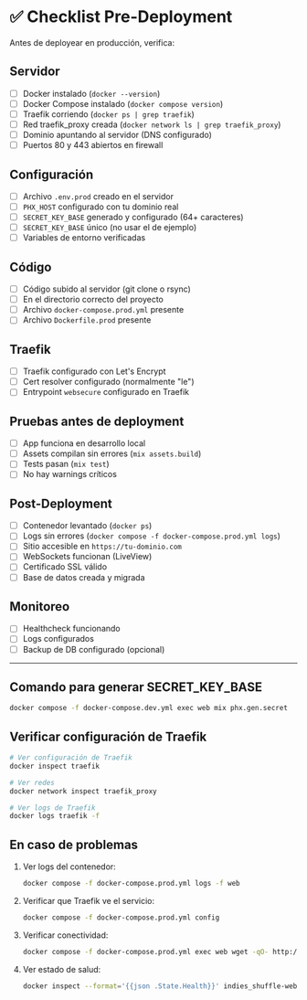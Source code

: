# ✅ Checklist Pre-Deployment

Antes de deployear en producción, verifica:

## Servidor
- [ ] Docker instalado (`docker --version`)
- [ ] Docker Compose instalado (`docker compose version`)
- [ ] Traefik corriendo (`docker ps | grep traefik`)
- [ ] Red traefik_proxy creada (`docker network ls | grep traefik_proxy`)
- [ ] Dominio apuntando al servidor (DNS configurado)
- [ ] Puertos 80 y 443 abiertos en firewall

## Configuración
- [ ] Archivo `.env.prod` creado en el servidor
- [ ] `PHX_HOST` configurado con tu dominio real
- [ ] `SECRET_KEY_BASE` generado y configurado (64+ caracteres)
- [ ] `SECRET_KEY_BASE` único (no usar el de ejemplo)
- [ ] Variables de entorno verificadas

## Código
- [ ] Código subido al servidor (git clone o rsync)
- [ ] En el directorio correcto del proyecto
- [ ] Archivo `docker-compose.prod.yml` presente
- [ ] Archivo `Dockerfile.prod` presente

## Traefik
- [ ] Traefik configurado con Let's Encrypt
- [ ] Cert resolver configurado (normalmente "le")
- [ ] Entrypoint `websecure` configurado en Traefik

## Pruebas antes de deployment
- [ ] App funciona en desarrollo local
- [ ] Assets compilan sin errores (`mix assets.build`)
- [ ] Tests pasan (`mix test`)
- [ ] No hay warnings críticos

## Post-Deployment
- [ ] Contenedor levantado (`docker ps`)
- [ ] Logs sin errores (`docker compose -f docker-compose.prod.yml logs`)
- [ ] Sitio accesible en `https://tu-dominio.com`
- [ ] WebSockets funcionan (LiveView)
- [ ] Certificado SSL válido
- [ ] Base de datos creada y migrada

## Monitoreo
- [ ] Healthcheck funcionando
- [ ] Logs configurados
- [ ] Backup de DB configurado (opcional)

---

## Comando para generar SECRET_KEY_BASE

```bash
docker compose -f docker-compose.dev.yml exec web mix phx.gen.secret
```

## Verificar configuración de Traefik

```bash
# Ver configuración de Traefik
docker inspect traefik

# Ver redes
docker network inspect traefik_proxy

# Ver logs de Traefik
docker logs traefik -f
```

## En caso de problemas

1. Ver logs del contenedor:
   ```bash
   docker compose -f docker-compose.prod.yml logs -f web
   ```

2. Verificar que Traefik ve el servicio:
   ```bash
   docker compose -f docker-compose.prod.yml config
   ```

3. Verificar conectividad:
   ```bash
   docker compose -f docker-compose.prod.yml exec web wget -qO- http://localhost:4000/
   ```

4. Ver estado de salud:
   ```bash
   docker inspect --format='{{json .State.Health}}' indies_shuffle-web-1 | jq
   ```
